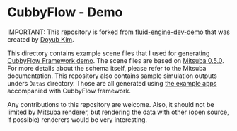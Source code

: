 # CubbyFlow - Demo

IMPORTANT: This repository is forked from [fluid-engine-dev-demo](https://github.com/doyubkim/fluid-engine-dev-demo) that was created by [Doyub Kim](https://twitter.com/doyub).

This directory contains example scene files that I used for generating [CubbyFlow Framework demo](https://utilforever.github.io/CubbyFlow-v0/Examples/). The scene files are based on [Mitsuba 0.5.0](https://www.mitsuba-renderer.org). For more details about the schema itself, please refer to the Mitsuba documentation. This repository also contains sample simulation outputs unders `Datas` directory. Those are all generated using [the example apps](https://github.com/utilForever/CubbyFlow-v0/tree/master/Examples) accompanied with CubbyFlow framework.

Any contributions to this repository are welcome. Also, it should not be limited by Mitsuba renderer, but rendering the data with other (open source, if possible) renderers would be very interesting.